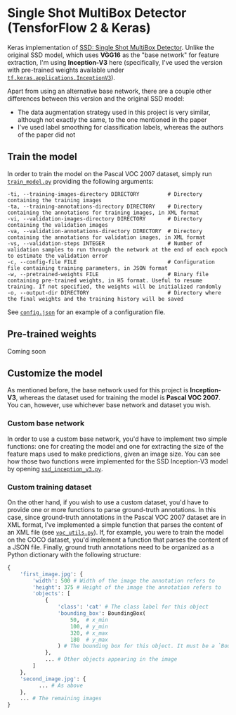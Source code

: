 # Single Shot MultiBox Detector (TensforFlow 2 & Keras)
Keras implementation of [SSD: Single Shot MultiBox Detector](https://arxiv.org/abs/1512.02325). Unlike the original SSD model, which uses **VGG16** as the "base network" for feature extraction, I'm using **Inception-V3** here (specifically, I've used the version with pre-trained weights available under [`tf.keras.applications.InceptionV3`](https://www.tensorflow.org/api_docs/python/tf/keras/applications/InceptionV3)). 

Apart from using an alternative base network, there are a couple other differences between this version and the original SSD model:
 - The data augmentation strategy used in this project is very similar, although not exactly the same, to the one mentioned in the paper
 - I've used label smoothing for classification labels, whereas the authors of the paper did not

## Train the model
In order to train the model on the Pascal VOC 2007 dataset, simply run [`train_model.py`](train_model.py) providing the following arguments:
```
-ti, --training-images-directory DIRECTORY         # Directory containing the training images
-ta, --training-annotations-directory DIRECTORY    # Directory containing the annotations for training images, in XML format
-vi, --validation-images-directory DIRECTORY       # Directory containing the validation images
-va, --validation-annotations-directory DIRECTORY  # Directory containing the annotations for validation images, in XML format
-vs, --validation-steps INTEGER                    # Number of validation samples to run through the network at the end of each epoch to estimate the validation error
-c, --config-file FILE                             # Configuration file containing training parameters, in JSON format
-w, --pretrained-weights FILE                      # Binary file containing pre-trained weights, in H5 format. Useful to resume training. If not specified, the weights will be initialized randomly
-o, --output-dir DIRECTORY                         # Directory where the final weights and the training history will be saved
```
See [`config.json`](config.json) for an example of a configuration file.

## Pre-trained weights
Coming soon

## Customize the model
As mentioned before, the base network used for this project is **Inception-V3**, whereas the dataset used for training the model is **Pascal VOC 2007**. You can, however, use whichever base network and dataset you wish.

### Custom base network
In order to use a custom base network, you'd have to implement two simple functions: one for creating the model and one for extracting the size of the feature maps used to make predictions, given an image size. You can see how those two functions were implemented for the SSD Inception-V3 model by opening [`ssd_inception_v3.py`](ssd_inception_v3.py).

### Custom training dataset
On the other hand, if you wish to use a custom dataset, you'd have to provide one or more functions to parse ground-truth annotations. In this case, since ground-truth annotations in the Pascal VOC 2007 dataset are in XML format, I've implemented a simple function that parses the content of an XML file (see [`voc_utils.py`](voc_utils.py)). If, for example, you were to train the model on the COCO dataset, you'd implement a function that parses the content of a JSON file. 
Finally, ground truth annotations need to be organized as a Python dictionary with the following structure:
```Python
{
    'first_image.jpg': {
        'width': 500 # Width of the image the annotation refers to
        'height': 375 # Height of the image the annotation refers to
        'objects': [
            {
                'class': 'cat' # The class label for this object
                'bounding_box': BoundingBox(
                    50,  # x_min
                    100, # y_min
                    320, # x_max
                    180  # y_max
                ) # The bounding box for this object. It must be a `BoundingBox` instance
            },
            ... # Other objects appearing in the image
        ]
    },
    'second_image.jpg': {
          ... # As above
    },
    ... # The remaining images
}
```
